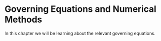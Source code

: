 # Governing Equations and Numerical Methods 

In this chapter we will be learning about the relevant governing equations. 
